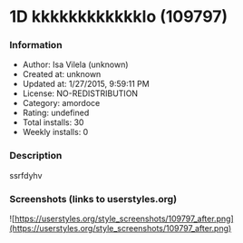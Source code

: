 # 1D kkkkkkkkkkkklo (109797)

### Information
- Author: Isa Vilela (unknown)
- Created at: unknown
- Updated at: 1/27/2015, 9:59:11 PM
- License: NO-REDISTRIBUTION
- Category: amordoce
- Rating: undefined
- Total installs: 30
- Weekly installs: 0


### Description
ssrfdyhv


### Screenshots (links to userstyles.org)
![https://userstyles.org/style_screenshots/109797_after.png](https://userstyles.org/style_screenshots/109797_after.png)


